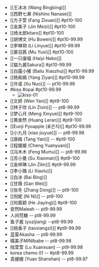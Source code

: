 - [[王冰冰 (Wang Bingbing)]]
- [[西野七濑 (Nishino Nanase)]]
- [[方子萱 (Fang Zixuan)]] #pt10-100
- [[金美子 (Jin Meizi)]] #pt10-100
- [[绮太郎kitaro]] #pt10-100
- [[胡博文 (Hu Bowen)]] #pt10-99.99
- [[李琳玥 (Li Linyue)]] #pt10-99.99
- [[慕羽茜 (Mu Yuxi)]] #pt10-100
- [[一只废喵 (Haiyi Neko)]]
- [[猫九酱Sakura]] #pt10-99.99
- [[白露小猪 (Bailu Xiaozhu)]] #pt10-99.99
- [[杨紫嫣 (Yang Ziyan)]] #pt10-99.99
- [[许诺 (Xu Nuo)]] -- pt10-99.99
- #kiss #opai #pt10-99.99
    - ![kiss-01](https://firebasestorage.googleapis.com/v0/b/firescript-577a2.appspot.com/o/imgs%2Fapp%2FXELiu-NovaKG%2FfalURiarbO.webp?alt=media&token=a0b2bbf5-b411-408b-9053-873562f634a9)
- [[文妍 (Wen Yan)]] #pt9-100
- [[林子欣 (Lin Zixin)]] -- pt8-99.99
- [[梦心月 (Meng Xinyue)]] #pt9-100
- [[黄楽然 (Huang Leran)]] #pt9-100
- [[Eunji Pyoapple (표은지)]] #pt10-99.99
- [[小九月 (xiao jiuyue)]] -- pt8-99.98
- [[唐嫣 (Tang Yan)]] -- #pt9-100
- [[程媛媛 (Cheng Yuanyuan)]]
- [[冯木木 (Feng Mumu)]] -- pt8-99.98
- [[苏小曼 (Su Xiaoman)]] #pt9-100
- [[金梓琳 (Jin Zilin)]] #pt9-99.99
- [[李小璐 (Li Xiaolu)]]
- [[白冰 (Bai Bing)]]
- [[甘薇 (Gan Wei)]]
- [[张冬 (Zhang Dong)]] -- pt9-100
- [[倪妮 (Ni Ni)]] -- pt9-100
- [[何嘉颖 (He Jiaying)]] #pt9-100
- 安然Maleah -- pt9-99.99
- 人间荒糖 -- pt8-99.99
- 鱼子酱 (yuzijiang) --pt8-99.99
- [[桃香子 (taoxiangzi)]] #pt9-99.99
- 蓝夏Akasha -- pt8-99.99
- 糯美子MINIbabe -- pt8-99.98
- 陆萱萱 (Lu Xuanxuan) -- pt9-99.98
- korea chemo 01 -- #pt8-99.99
- 袁姗姗 (Yuan Shanshan) -- pt8-99.97

